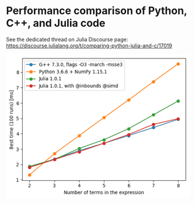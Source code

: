 # Performance comparison of Python, C++, and Julia code

See the dedicated thread on Julia Discourse page: https://discourse.julialang.org/t/comparing-python-julia-and-c/17019

![](python-julia-array-speed.png)
